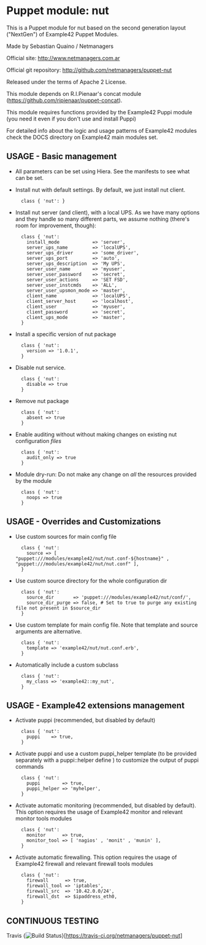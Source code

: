 # Puppet module: nut

This is a Puppet module for nut based on the second generation layout ("NextGen") of Example42 Puppet Modules.

Made by Sebastian Quaino / Netmanagers

Official site: http://www.netmanagers.com.ar

Official git repository: http://github.com/netmanagers/puppet-nut

Released under the terms of Apache 2 License.

This module depends on R.I.Pienaar's concat module (https://github.com/ripienaar/puppet-concat).

This module requires functions provided by the Example42 Puppi module (you need it even if you don't use and install Puppi)

For detailed info about the logic and usage patterns of Example42 modules check the DOCS directory on Example42 main modules set.


## USAGE - Basic management

* All parameters can be set using Hiera. See the manifests to see what can be set.

* Install nut with default settings. By default, we just install nut client.

        class { 'nut': }

* Install nut server (and client), with a local UPS. As we have many options and they handle 
  so many different parts, we assume nothing (there's room for improvement, though):

        class { 'nut':
          install_mode            => 'server',
          server_ups_name         => 'localUPS',
          server_ups_driver       => 'some_driver',
          server_ups_port         => 'auto',
          server_ups_description  => 'My UPS',
          server_user_name        => 'myuser',
          server_user_password    => 'secret',
          server_user_actions     => 'SET FSD',
          server_user_instcmds    => 'ALL',
          server_user_upsmon_mode => 'master',
          client_name             => 'localUPS',
          client_server_host      => 'localhost',
          client_user             => 'myuser',
          client_password         => 'secret',
          client_ups_mode         => 'master',
        }

* Install a specific version of nut package

        class { 'nut':
          version => '1.0.1',
        }

* Disable nut service.

        class { 'nut':
          disable => true
        }

* Remove nut package

        class { 'nut':
          absent => true
        }

* Enable auditing without without making changes on existing nut configuration *files*

        class { 'nut':
          audit_only => true
        }

* Module dry-run: Do not make any change on *all* the resources provided by the module

        class { 'nut':
          noops => true
        }


## USAGE - Overrides and Customizations
* Use custom sources for main config file 

        class { 'nut':
          source => [ "puppet:///modules/example42/nut/nut.conf-${hostname}" , "puppet:///modules/example42/nut/nut.conf" ], 
        }


* Use custom source directory for the whole configuration dir

        class { 'nut':
          source_dir       => 'puppet:///modules/example42/nut/conf/',
          source_dir_purge => false, # Set to true to purge any existing file not present in $source_dir
        }

* Use custom template for main config file. Note that template and source arguments are alternative. 

        class { 'nut':
          template => 'example42/nut/nut.conf.erb',
        }

* Automatically include a custom subclass

        class { 'nut':
          my_class => 'example42::my_nut',
        }


## USAGE - Example42 extensions management 
* Activate puppi (recommended, but disabled by default)

        class { 'nut':
          puppi    => true,
        }

* Activate puppi and use a custom puppi_helper template (to be provided separately with a puppi::helper define ) to customize the output of puppi commands 

        class { 'nut':
          puppi        => true,
          puppi_helper => 'myhelper', 
        }

* Activate automatic monitoring (recommended, but disabled by default). This option requires the usage of Example42 monitor and relevant monitor tools modules

        class { 'nut':
          monitor      => true,
          monitor_tool => [ 'nagios' , 'monit' , 'munin' ],
        }

* Activate automatic firewalling. This option requires the usage of Example42 firewall and relevant firewall tools modules

        class { 'nut':       
          firewall      => true,
          firewall_tool => 'iptables',
          firewall_src  => '10.42.0.0/24',
          firewall_dst  => $ipaddress_eth0,
        }


## CONTINUOUS TESTING

Travis {<img src="https://travis-ci.org/netmanagers/puppet-nut.png?branch=master" alt="Build Status" />}[https://travis-ci.org/netmanagers/puppet-nut]
